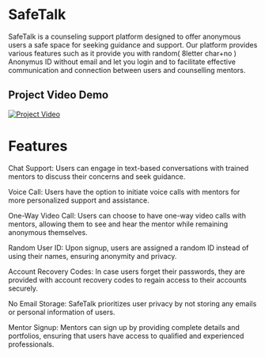 # SafeTalk
SafeTalk is a counseling support platform designed to offer anonymous users a safe space for seeking guidance and support. Our platform provides various features such as it provide you with
random( 8letter char+no ) Anonymus ID without email and let you login and to facilitate effective communication and connection between users and  counselling mentors.

## Project Video Demo
[![Project Video](https://img.youtube.com/vi/HXiyteKkm6s&ab/0.jpg)](https://www.youtube.com/watch?v=HXiyteKkm6s&ab_channel=ABHAYSonakiya)

# Features
Chat Support: Users can engage in text-based conversations with trained mentors to discuss their concerns and seek guidance.

Voice Call: Users have the option to initiate voice calls with mentors for more personalized support and assistance.

One-Way Video Call: Users can choose to have one-way video calls with mentors, allowing them to see and hear the mentor while remaining anonymous themselves.

Random User ID: Upon signup, users are assigned a random ID instead of using their names, ensuring anonymity and privacy.

Account Recovery Codes: In case users forget their passwords, they are provided with account recovery codes to regain access to their accounts securely.

No Email Storage: SafeTalk prioritizes user privacy by not storing any emails or personal information of users.

Mentor Signup: Mentors can sign up by providing complete details and portfolios, ensuring that users have access to qualified and experienced professionals.



